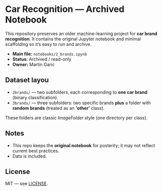 # Car Recognition — Archived Notebook

This repository preserves an older machine-learning project for **car brand recognition**.
It contains the original Jupyter notebook and minimal scaffolding so it’s easy to run and archive.

- **Main file:** `notebooks/2_brands.ipynb`
- **Status:** Archived / read-only
- **Owner:** Martin Garic

## Dataset layou

- `2brands/` — two subfolders, each corresponding to **one car brand** (binary classification).
- `3brands/` — three subfolders: two specific brands **plus** a folder with **random brands** (treated as an **'other'** class).

These folders are classic *ImageFolder* style (one directory per class).

## Notes
- This repo keeps the **original notebook** for posterity; it may not reflect current best practices.
- Data is included.

## License
MIT — see [LICENSE](LICENSE).
